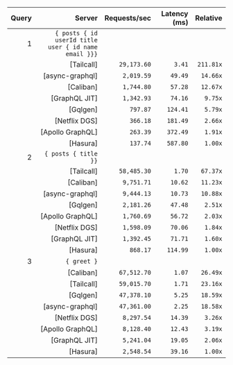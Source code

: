 <!-- PERFORMANCE_RESULTS_START -->

| Query | Server | Requests/sec | Latency (ms) | Relative |
|-------:|--------:|--------------:|--------------:|---------:|
| 1 | `{ posts { id userId title user { id name email }}}` |
|| [Tailcall] | `29,173.60` | `3.41` | `211.81x` |
|| [async-graphql] | `2,019.59` | `49.49` | `14.66x` |
|| [Caliban] | `1,744.80` | `57.28` | `12.67x` |
|| [GraphQL JIT] | `1,342.93` | `74.16` | `9.75x` |
|| [Gqlgen] | `797.87` | `124.41` | `5.79x` |
|| [Netflix DGS] | `366.18` | `181.49` | `2.66x` |
|| [Apollo GraphQL] | `263.39` | `372.49` | `1.91x` |
|| [Hasura] | `137.74` | `587.80` | `1.00x` |
| 2 | `{ posts { title }}` |
|| [Tailcall] | `58,485.30` | `1.70` | `67.37x` |
|| [Caliban] | `9,751.71` | `10.62` | `11.23x` |
|| [async-graphql] | `9,444.13` | `10.73` | `10.88x` |
|| [Gqlgen] | `2,181.26` | `47.48` | `2.51x` |
|| [Apollo GraphQL] | `1,760.69` | `56.72` | `2.03x` |
|| [Netflix DGS] | `1,598.09` | `70.06` | `1.84x` |
|| [GraphQL JIT] | `1,392.45` | `71.71` | `1.60x` |
|| [Hasura] | `868.17` | `114.99` | `1.00x` |
| 3 | `{ greet }` |
|| [Caliban] | `67,512.70` | `1.07` | `26.49x` |
|| [Tailcall] | `59,015.70` | `1.71` | `23.16x` |
|| [Gqlgen] | `47,378.10` | `5.25` | `18.59x` |
|| [async-graphql] | `47,361.00` | `2.25` | `18.58x` |
|| [Netflix DGS] | `8,297.54` | `14.39` | `3.26x` |
|| [Apollo GraphQL] | `8,128.40` | `12.43` | `3.19x` |
|| [GraphQL JIT] | `5,241.04` | `19.05` | `2.06x` |
|| [Hasura] | `2,548.54` | `39.16` | `1.00x` |

<!-- PERFORMANCE_RESULTS_END -->
